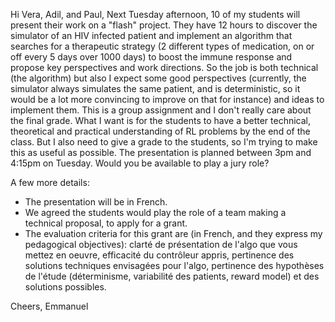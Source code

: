 Hi Vera, Adil, and Paul,
Next Tuesday afternoon, 10 of my students will present their work on a "flash" project. They have 12 hours to discover the simulator of an HIV infected patient and implement an algorithm that searches for a therapeutic strategy (2 different types of medication, on or off every 5 days over 1000 days) to boost the immune response and propose key perspectives and work directions.
So the job is both technical (the algorithm) but also I expect some good perspectives (currently, the simulator always simulates the same patient, and is deterministic, so it would be a lot more convincing to improve on that for instance) and ideas to implement them.
This is a group assignment and I don't really care about the final grade. What I want is for the students to have a better technical, theoretical and practical understanding of RL problems by the end of the class. But I also need to give a grade to the students, so I'm trying to make this as useful as possible.
The presentation is planned between 3pm and 4:15pm on Tuesday. Would you be available to play a jury role?

A few more details:
- The presentation will be in French.
- We agreed the students would play the role of a team making a technical proposal, to apply for a grant.
- The evaluation criteria for this grant are (in French, and they express my pedagogical objectives):
  clarté de présentation de l'algo que vous mettez en oeuvre,
  efficacité du contrôleur appris,
  pertinence des solutions techniques envisagées pour l'algo,
  pertinence des hypothèses de l'étude (déterminisme, variabilité des patients, reward model) et des solutions possibles.

Cheers,
Emmanuel 
